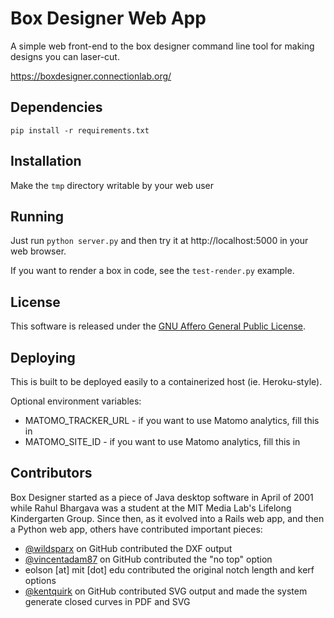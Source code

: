 Box Designer Web App
====================

A simple web front-end to the box designer command line tool for making designs you can laser-cut.

https://boxdesigner.connectionlab.org/

Dependencies
------------

```
pip install -r requirements.txt
```

Installation
------------

Make the `tmp` directory writable by your web user

Running
-------

Just run `python server.py` and then try it at http://localhost:5000 in your web browser.

If you want to render a box in code, see the `test-render.py` example.

License
-------

This software is released under the [GNU Affero General Public License](http://www.gnu.org/licenses/agpl.html).

Deploying
---------

This is built to be deployed easily to a containerized host (ie. Heroku-style).

Optional environment variables:
* MATOMO_TRACKER_URL - if you want to use Matomo analytics, fill this in
* MATOMO_SITE_ID - if you want to use Matomo analytics, fill this in

Contributors
------------

Box Designer started as a piece of Java desktop software in April of 2001 while Rahul Bhargava was a student at the
MIT Media Lab's Lifelong Kindergarten Group. Since then, as it evolved into a Rails web app, and then a Python web app,
others have contributed important pieces:

* [@wildsparx](https://github.com/wildsparx) on GitHub contributed the DXF output
* [@vincentadam87](https://github.com/vincentadam87) on GitHub contributed the "no top" option
* eolson [at] mit [dot] edu contributed the original notch length and kerf options
* [@kentquirk](https://github.com/kentquirk) on GitHub contributed SVG output and made the system generate closed curves in PDF and SVG
